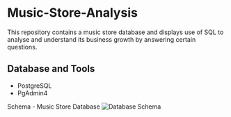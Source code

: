# Music-Store-Analysis
This repository contains a music store database and displays use of SQL to analyse and understand its business growth by answering certain questions.

## Database and Tools
- PostgreSQL
- PgAdmin4

Schema - Music Store Database
![Database Schema](https://github.com/user-attachments/assets/532dfa09-d047-4054-aab4-64839f3ce9a8)
